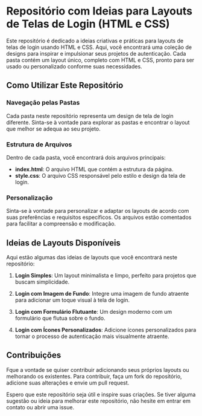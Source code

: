 # Repositório com Ideias para Layouts de Telas de Login (HTML e CSS)

Este repositório é dedicado a ideias criativas e práticas para layouts de telas de login usando HTML e CSS. Aqui, você encontrará uma coleção de designs para inspirar e impulsionar seus projetos de autenticação. Cada pasta contém um layout único, completo com HTML e CSS, pronto para ser usado ou personalizado conforme suas necessidades.

## Como Utilizar Este Repositório

### Navegação pelas Pastas

Cada pasta neste repositório representa um design de tela de login diferente. Sinta-se à vontade para explorar as pastas e encontrar o layout que melhor se adequa ao seu projeto.

### Estrutura de Arquivos

Dentro de cada pasta, você encontrará dois arquivos principais:

- **index.html**: O arquivo HTML que contém a estrutura da página.
- **style.css**: O arquivo CSS responsável pelo estilo e design da tela de login.

### Personalização

Sinta-se à vontade para personalizar e adaptar os layouts de acordo com suas preferências e requisitos específicos. Os arquivos estão comentados para facilitar a compreensão e modificação.

## Ideias de Layouts Disponíveis

Aqui estão algumas das ideias de layouts que você encontrará neste repositório:

1. **Login Simples**: Um layout minimalista e limpo, perfeito para projetos que buscam simplicidade.
    
2. **Login com Imagem de Fundo**: Integre uma imagem de fundo atraente para adicionar um toque visual à tela de login.
    
3. **Login com Formulário Flutuante**: Um design moderno com um formulário que flutua sobre o fundo.
    
4. **Login com Ícones Personalizados**: Adicione ícones personalizados para tornar o processo de autenticação mais visualmente atraente.
    

## Contribuições

Fque a vontade se quiser contribuir adicionando seus próprios layouts ou melhorando os existentes. Para contribuir, faça um fork do repositório, adicione suas alterações e envie um pull request.

Espero que este repositório seja útil e inspire suas criações. Se tiver alguma sugestão ou ideia para melhorar este repositório, não hesite em entrar em contato ou abrir uma issue.
